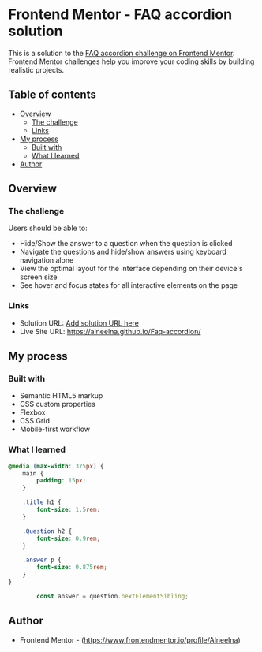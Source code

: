 # Frontend Mentor - FAQ accordion solution

This is a solution to the [FAQ accordion challenge on Frontend Mentor](https://www.frontendmentor.io/challenges/faq-accordion-wyfFdeBwBz). Frontend Mentor challenges help you improve your coding skills by building realistic projects. 

## Table of contents

- [Overview](#overview)
  - [The challenge](#the-challenge)
   - [Links](#links)
- [My process](#my-process)
  - [Built with](#built-with)
  - [What I learned](#what-i-learned)
- [Author](#author)

## Overview

### The challenge

Users should be able to:

- Hide/Show the answer to a question when the question is clicked
- Navigate the questions and hide/show answers using keyboard navigation alone
- View the optimal layout for the interface depending on their device's screen size
- See hover and focus states for all interactive elements on the page

### Links

- Solution URL: [Add solution URL here](https://your-solution-url.com)
- Live Site URL: https://alneelna.github.io/Faq-accordion/

## My process

### Built with

- Semantic HTML5 markup
- CSS custom properties
- Flexbox
- CSS Grid
- Mobile-first workflow

### What I learned

```css
@media (max-width: 375px) {
    main {
        padding: 15px;
    }

    .title h1 {
        font-size: 1.5rem;
    }

    .Question h2 {
        font-size: 0.9rem;
    }

    .answer p {
        font-size: 0.875rem;
    }
}

```
```js
        const answer = question.nextElementSibling;

```

## Author

- Frontend Mentor - (https://www.frontendmentor.io/profile/Alneelna)

